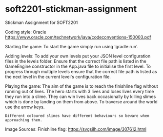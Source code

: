 # soft2201-stickman-assignment
Stickman Assignment for SOFT2201

Coding style: Oracle
    https://www.oracle.com/technetwork/java/codeconventions-150003.pdf

Starting the game:
    To start the game simply run using 'gradle run'.

Adding levels:
    To add your own levels put your JSON level configuration files in the levels folder.
    Ensure that the correct file path is listed in the GameEngine constructor in the App.java file to initialise the first level.
    To progress through multiple levels ensure that the correct file path is listed as the next level in the current level's configuration file.

Playing the game:
    The aim of the game is to reach the finishline flag without running out of lives. The hero starts with 3 lives and loses lives every time they run into a slime. They can win lives back occasionally by killing slimes which is done by landing on them from above.
    To traverse around the world use the arrow keys.

    Different coloured slimes have different behaviours so beware when approaching them.

Image Sources:
    Finishline flag: https://svgsilh.com/image/307612.html
